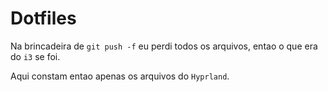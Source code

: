 # Dotfiles
Na brincadeira de `git push -f` eu perdi todos os arquivos, entao o que era do `i3` se foi.

Aqui constam entao apenas os arquivos do `Hyprland`.
